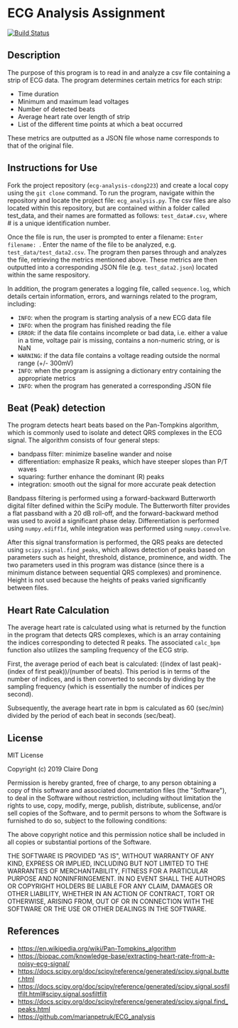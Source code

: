 # ECG Analysis Assignment

[![Build Status](https://travis-ci.com/bme547-fall2019/ecg-analysis-cdong223.svg?token=o3TBsFei64u2Cyoxf93i&branch=master)](https://travis-ci.com/bme547-fall2019/ecg-analysis-cdong223)

## Description
The purpose of this program is to read in and analyze a csv file containing a strip of ECG data. The program determines certain metrics for each strip:

- Time duration <br/>
- Minimum and maximum lead voltages <br/>
- Number of detected beats
- Average heart rate over length of strip <br/>
- List of the different time points at which a beat occurred <br/>

These metrics are outputted as a JSON file whose name corresponds to that of the original file.  

## Instructions for Use
Fork the project repository (`ecg-analysis-cdong223`) and create a local copy using the `git clone` command. To run the program, navigate within the repository and locate the project file: `ecg_analysis.py`. The csv files are also located within this repository, but are contained within a folder called test_data, and their names are formatted as follows: `test_data#.csv`, where # is a unique identification number.

Once the file is run, the user is prompted to enter a filename: `Enter filename: `. Enter the name of the file to be analyzed, e.g. `test_data/test_data2.csv`. The program then parses through and analyzes the file, retrieving the metrics mentioned above. These metrics are then outputted into a corresponding JSON file (e.g. `test_data2.json`) located within the same respository.

In addition, the program generates a logging file, called `sequence.log`, which details certain information, errors, and warnings related to the program, including:

- `INFO`: when the program is starting analysis of a new ECG data file
- `INFO`: when the program has finished reading the file
- `ERROR`: if the data file contains incomplete or bad data, i.e. either a value in a time, voltage pair is missing, contains a non-numeric string, or is NaN
- `WARNING`: if the data file contains a voltage reading outside the normal range (+/- 300mV)
- `INFO`: when the program is assigning a dictionary entry containing the appropriate metrics
- `INFO`: when the program has generated a corresponding JSON file

## Beat (Peak) detection
The program detects heart beats based on the Pan-Tompkins algorithm, which is commonly used to isolate and detect QRS complexes in the ECG signal. The algorithm consists of four general steps:

- bandpass filter: minimize baseline wander and noise
- differentiation: emphasize R peaks, which have steeper slopes than P/T waves
- squaring: further enhance the dominant (R) peaks
- integration: smooth out the signal for more accurate peak detection

Bandpass filtering is performed using a forward-backward Butterworth digital filter defined within the SciPy module. The Butterworth filter provides a flat passband with a 20 dB roll-off, and the forward-backward method was used to avoid a significant phase delay. Differentiation is performed using `numpy.ediff1d`, while integration was performed using `numpy.convolve`.

After this signal transformation is performed, the QRS peaks are detected using `scipy.signal.find_peaks`, which allows detection of peaks based on parameters such as height, threshold, distance, prominence, and width. The two parameters used in this program was distance (since there is a minimum distance between sequential QRS complexes) and prominence. Height is not used because the heights of peaks varied significantly between files.

## Heart Rate Calculation
The average heart rate is calculated using what is returned by the function in the program that detects QRS complexes, which is an array containing the indices corresponding to detected R peaks. The associated `calc_bpm` function also utilizes the sampling frequency of the ECG strip.

First, the average period of each beat is calculated: ((index of last peak)-(index of first peak))/(number of beats). This period is in terms of the number of indices, and is then converted to seconds by dividing by the sampling frequency (which is essentially the number of indices per second).

Subsequently, the average heart rate in bpm is calculated as 60 (sec/min) divided by the period of each beat in seconds (sec/beat).

## License
MIT License

Copyright (c) 2019 Claire Dong

Permission is hereby granted, free of charge, to any person obtaining a copy
of this software and associated documentation files (the "Software"), to deal
in the Software without restriction, including without limitation the rights
to use, copy, modify, merge, publish, distribute, sublicense, and/or sell
copies of the Software, and to permit persons to whom the Software is
furnished to do so, subject to the following conditions:

The above copyright notice and this permission notice shall be included in all
copies or substantial portions of the Software.

THE SOFTWARE IS PROVIDED "AS IS", WITHOUT WARRANTY OF ANY KIND, EXPRESS OR
IMPLIED, INCLUDING BUT NOT LIMITED TO THE WARRANTIES OF MERCHANTABILITY,
FITNESS FOR A PARTICULAR PURPOSE AND NONINFRINGEMENT. IN NO EVENT SHALL THE
AUTHORS OR COPYRIGHT HOLDERS BE LIABLE FOR ANY CLAIM, DAMAGES OR OTHER
LIABILITY, WHETHER IN AN ACTION OF CONTRACT, TORT OR OTHERWISE, ARISING FROM,
OUT OF OR IN CONNECTION WITH THE SOFTWARE OR THE USE OR OTHER DEALINGS IN THE
SOFTWARE.

## References
- https://en.wikipedia.org/wiki/Pan-Tompkins_algorithm
- https://biopac.com/knowledge-base/extracting-heart-rate-from-a-noisy-ecg-signal/
- https://docs.scipy.org/doc/scipy/reference/generated/scipy.signal.butter.html
- https://docs.scipy.org/doc/scipy/reference/generated/scipy.signal.sosfiltfilt.html#scipy.signal.sosfiltfilt
- https://docs.scipy.org/doc/scipy/reference/generated/scipy.signal.find_peaks.html
- https://github.com/marianpetruk/ECG_analysis
